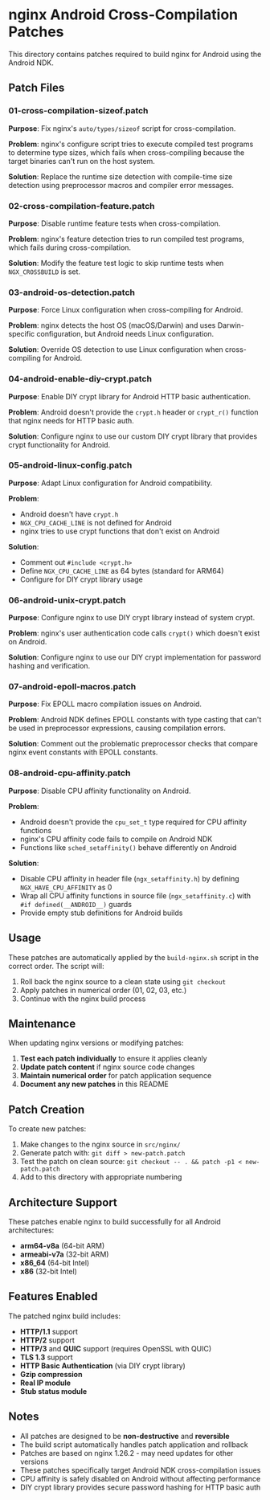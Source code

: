 # nginx Android Cross-Compilation Patches

This directory contains patches required to build nginx for Android using the Android NDK.

## Patch Files

### 01-cross-compilation-sizeof.patch
**Purpose**: Fix nginx's `auto/types/sizeof` script for cross-compilation.

**Problem**: nginx's configure script tries to execute compiled test programs to determine type sizes, which fails when cross-compiling because the target binaries can't run on the host system.

**Solution**: Replace the runtime size detection with compile-time size detection using preprocessor macros and compiler error messages.

### 02-cross-compilation-feature.patch
**Purpose**: Disable runtime feature tests when cross-compilation.

**Problem**: nginx's feature detection tries to run compiled test programs, which fails during cross-compilation.

**Solution**: Modify the feature test logic to skip runtime tests when `NGX_CROSSBUILD` is set.

### 03-android-os-detection.patch
**Purpose**: Force Linux configuration when cross-compiling for Android.

**Problem**: nginx detects the host OS (macOS/Darwin) and uses Darwin-specific configuration, but Android needs Linux configuration.

**Solution**: Override OS detection to use Linux configuration when cross-compiling for Android.

### 04-android-enable-diy-crypt.patch
**Purpose**: Enable DIY crypt library for Android HTTP basic authentication.

**Problem**: Android doesn't provide the `crypt.h` header or `crypt_r()` function that nginx needs for HTTP basic auth.

**Solution**: Configure nginx to use our custom DIY crypt library that provides crypt functionality for Android.

### 05-android-linux-config.patch
**Purpose**: Adapt Linux configuration for Android compatibility.

**Problem**: 
- Android doesn't have `crypt.h`
- `NGX_CPU_CACHE_LINE` is not defined for Android
- nginx tries to use crypt functions that don't exist on Android

**Solution**: 
- Comment out `#include <crypt.h>`
- Define `NGX_CPU_CACHE_LINE` as 64 bytes (standard for ARM64)
- Configure for DIY crypt library usage

### 06-android-unix-crypt.patch
**Purpose**: Configure nginx to use DIY crypt library instead of system crypt.

**Problem**: nginx's user authentication code calls `crypt()` which doesn't exist on Android.

**Solution**: Configure nginx to use our DIY crypt implementation for password hashing and verification.

### 07-android-epoll-macros.patch
**Purpose**: Fix EPOLL macro compilation issues on Android.

**Problem**: Android NDK defines EPOLL constants with type casting that can't be used in preprocessor expressions, causing compilation errors.

**Solution**: Comment out the problematic preprocessor checks that compare nginx event constants with EPOLL constants.

### 08-android-cpu-affinity.patch
**Purpose**: Disable CPU affinity functionality on Android.

**Problem**: 
- Android doesn't provide the `cpu_set_t` type required for CPU affinity functions
- nginx's CPU affinity code fails to compile on Android NDK
- Functions like `sched_setaffinity()` behave differently on Android

**Solution**: 
- Disable CPU affinity in header file (`ngx_setaffinity.h`) by defining `NGX_HAVE_CPU_AFFINITY` as 0
- Wrap all CPU affinity functions in source file (`ngx_setaffinity.c`) with `#if defined(__ANDROID__)` guards
- Provide empty stub definitions for Android builds

## Usage

These patches are automatically applied by the `build-nginx.sh` script in the correct order. The script will:

1. Roll back the nginx source to a clean state using `git checkout`
2. Apply patches in numerical order (01, 02, 03, etc.)
3. Continue with the nginx build process

## Maintenance

When updating nginx versions or modifying patches:

1. **Test each patch individually** to ensure it applies cleanly
2. **Update patch content** if nginx source code changes
3. **Maintain numerical order** for patch application sequence
4. **Document any new patches** in this README

## Patch Creation

To create new patches:

1. Make changes to the nginx source in `src/nginx/`
2. Generate patch with: `git diff > new-patch.patch`
3. Test the patch on clean source: `git checkout -- . && patch -p1 < new-patch.patch`
4. Add to this directory with appropriate numbering

## Architecture Support

These patches enable nginx to build successfully for all Android architectures:
- **arm64-v8a** (64-bit ARM)
- **armeabi-v7a** (32-bit ARM)
- **x86_64** (64-bit Intel)
- **x86** (32-bit Intel)

## Features Enabled

The patched nginx build includes:
- **HTTP/1.1** support
- **HTTP/2** support  
- **HTTP/3** and **QUIC** support (requires OpenSSL with QUIC)
- **TLS 1.3** support
- **HTTP Basic Authentication** (via DIY crypt library)
- **Gzip compression**
- **Real IP module**
- **Stub status module**

## Notes

- All patches are designed to be **non-destructive** and **reversible**
- The build script automatically handles patch application and rollback
- Patches are based on nginx 1.26.2 - may need updates for other versions
- These patches specifically target Android NDK cross-compilation issues
- CPU affinity is safely disabled on Android without affecting performance
- DIY crypt library provides secure password hashing for HTTP basic auth
